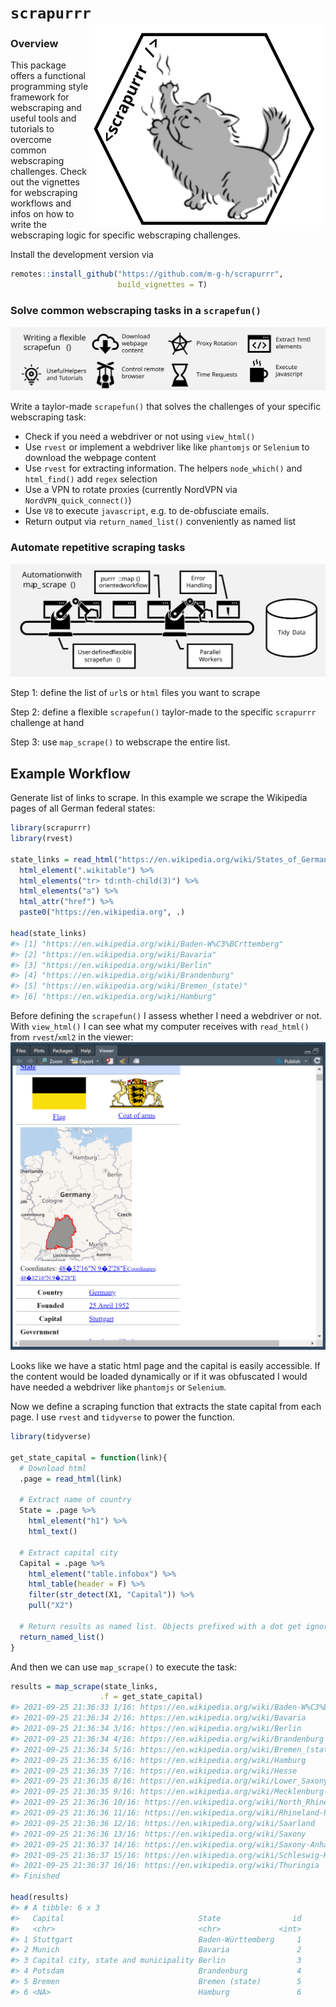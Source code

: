
<!-- README.md is generated from README.Rmd. Please edit that file -->

# `scrapurrr` <img src="man/figures/hex_small.svg" align="right" />

<!-- badges: start -->
<!-- badges: end -->

### Overview

This package offers a functional programming style framework for
webscraping and useful tools and tutorials to overcome common
webscraping challenges. Check out the vignettes for webscraping
workflows and infos on how to write the webscraping logic for specific
webscraping challenges.

Install the development version via

``` r
remotes::install_github("https://github.com/m-g-h/scrapurrr",
                        build_vignettes = T)
```

### Solve common webscraping tasks in a `scrapefun()`

![](vignettes/scrapefun.svg)

Write a taylor-made `scrapefun()` that solves the challenges of your
specific webscraping task:

-   Check if you need a webdriver or not using `view_html()`
-   Use `rvest` or implement a webdriver like like `phantomjs` or
    `Selenium` to download the webpage content
-   Use `rvest` for extracting information. The helpers `node_which()`
    and `html_find()` add `regex` selection
-   Use a VPN to rotate proxies (currently NordVPN via
    `NordVPN_quick_connect()`)
-   Use `V8` to execute `javascript`, e.g. to de-obfusciate emails.
-   Return output via `return_named_list()` conveniently as named list

### Automate repetitive scraping tasks

![](vignettes/automation.svg)

Step 1: define the list of `url`s or `html` files you want to scrape

Step 2: define a flexible `scrapefun()` taylor-made to the specific
`scrapurrr` challenge at hand

Step 3: use `map_scrape()` to webscrape the entire list.

## Example Workflow

Generate list of links to scrape. In this example we scrape the
Wikipedia pages of all German federal states:

``` r
library(scrapurrr)
library(rvest)

state_links = read_html("https://en.wikipedia.org/wiki/States_of_Germany") %>% 
  html_element(".wikitable") %>% 
  html_elements("tr> td:nth-child(3)") %>% 
  html_elements("a") %>% 
  html_attr("href") %>% 
  paste0("https://en.wikipedia.org", .)

head(state_links)
#> [1] "https://en.wikipedia.org/wiki/Baden-W%C3%BCrttemberg"
#> [2] "https://en.wikipedia.org/wiki/Bavaria"               
#> [3] "https://en.wikipedia.org/wiki/Berlin"                
#> [4] "https://en.wikipedia.org/wiki/Brandenburg"           
#> [5] "https://en.wikipedia.org/wiki/Bremen_(state)"        
#> [6] "https://en.wikipedia.org/wiki/Hamburg"
```

Before defining the `scrapefun()` I assess whether I need a webdriver or
not. With `view_html()` I can see what my computer receives with
`read_html()` from `rvest`/`xml2` in the viewer:
![](vignettes/viewer_screenshot.PNG)

Looks like we have a static html page and the capital is easily
accessible. If the content would be loaded dynamically or if it was
obfuscated I would have needed a webdriver like `phantomjs` or
`Selenium`.

Now we define a scraping function that extracts the state capital from
each page. I use `rvest` and `tidyverse` to power the function.

``` r
library(tidyverse)

get_state_capital = function(link){
  # Download html
  .page = read_html(link)
  
  # Extract name of country
  State = .page %>% 
    html_element("h1") %>% 
    html_text()
  
  # Extract capital city
  Capital = .page %>% 
    html_element("table.infobox") %>% 
    html_table(header = F) %>% 
    filter(str_detect(X1, "Capital")) %>% 
    pull("X2")
  
  # Return results as named list. Objects prefixed with a dot get ignored
  return_named_list()
}
```

And then we can use `map_scrape()` to execute the task:

``` r
results = map_scrape(state_links,
                    .f = get_state_capital)
#> 2021-09-25 21:36:33 1/16: https://en.wikipedia.org/wiki/Baden-W%C3%BCrttemberg
#> 2021-09-25 21:36:34 2/16: https://en.wikipedia.org/wiki/Bavaria
#> 2021-09-25 21:36:34 3/16: https://en.wikipedia.org/wiki/Berlin
#> 2021-09-25 21:36:34 4/16: https://en.wikipedia.org/wiki/Brandenburg
#> 2021-09-25 21:36:34 5/16: https://en.wikipedia.org/wiki/Bremen_(state)
#> 2021-09-25 21:36:35 6/16: https://en.wikipedia.org/wiki/Hamburg
#> 2021-09-25 21:36:35 7/16: https://en.wikipedia.org/wiki/Hesse
#> 2021-09-25 21:36:35 8/16: https://en.wikipedia.org/wiki/Lower_Saxony
#> 2021-09-25 21:36:35 9/16: https://en.wikipedia.org/wiki/Mecklenburg-Western_Pomera
#> 2021-09-25 21:36:36 10/16: https://en.wikipedia.org/wiki/North_Rhine-Westphalia
#> 2021-09-25 21:36:36 11/16: https://en.wikipedia.org/wiki/Rhineland-Palatinate
#> 2021-09-25 21:36:36 12/16: https://en.wikipedia.org/wiki/Saarland
#> 2021-09-25 21:36:36 13/16: https://en.wikipedia.org/wiki/Saxony
#> 2021-09-25 21:36:37 14/16: https://en.wikipedia.org/wiki/Saxony-Anhalt
#> 2021-09-25 21:36:37 15/16: https://en.wikipedia.org/wiki/Schleswig-Holstein
#> 2021-09-25 21:36:37 16/16: https://en.wikipedia.org/wiki/Thuringia
#> Finished

head(results)
#> # A tibble: 6 x 3
#>   Capital                              State                id
#>   <chr>                                <chr>             <int>
#> 1 Stuttgart                            Baden-Württemberg     1
#> 2 Munich                               Bavaria               2
#> 3 Capital city, state and municipality Berlin                3
#> 4 Potsdam                              Brandenburg           4
#> 5 Bremen                               Bremen (state)        5
#> 6 <NA>                                 Hamburg               6
```
